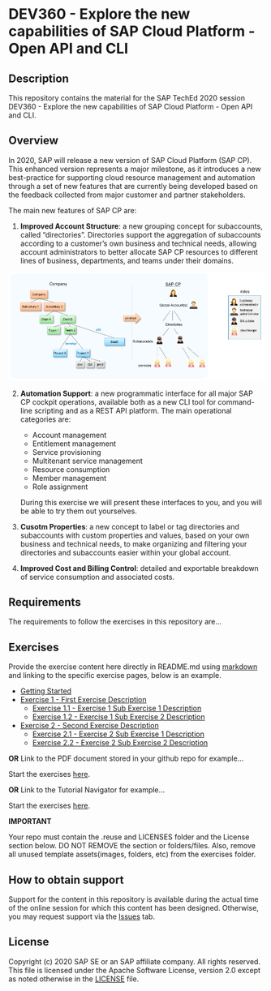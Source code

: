 # DEV360 - Explore the new capabilities of SAP Cloud Platform - Open API and CLI

## Description

This repository contains the material for the SAP TechEd 2020 session DEV360 - Explore the new capabilities of SAP Cloud Platform - Open API and CLI. 

## Overview

In 2020, SAP will release a new version of SAP Cloud Platform (SAP CP).
This enhanced version represents a major milestone, as it introduces a new best-practice for supporting cloud resource management and automation through a set of new features that are currently being developed based on the feedback collected from major customer and partner stakeholders. 

The main new features of SAP CP are:

1. **Improved Account Structure**: a new grouping concept for subaccounts, called “directories”. Directories support the aggregation of subaccounts according to a customer’s own business and technical needs, allowing account administrators to better allocate SAP CP resources to different lines of business, departments, and teams under their domains.

![Improved Account Structure](/assets/images/Overview.png)

2. **Automation Support**: a new programmatic interface for all major SAP CP cockpit operations, available both as a new CLI tool for command-line scripting and as a REST API platform. The main operational categories are:
    * Account management
    * Entitlement management
    * Service provisioning
    * Multitenant service management
    * Resource consumption
    * Member management
    * Role assignment
    
    During this exercise we will present these interfaces to you, and you will be able to try them out yourselves.
    
3. **Cusotm Properties**: a new concept to label or tag directories and subaccounts with custom properties and values, based on your own business and technical needs, to make organizing and filtering your directories and subaccounts easier within your global account.

4. **Improved Cost and Billing Control**: detailed and exportable breakdown of service consumption and associated costs.

## Requirements

The requirements to follow the exercises in this repository are...

## Exercises

Provide the exercise content here directly in README.md using [markdown](https://guides.github.com/features/mastering-markdown/) and linking to the specific exercise pages, below is an example.

- [Getting Started](exercises/ex0/)
- [Exercise 1 - First Exercise Description](exercises/ex1/)
    - [Exercise 1.1 - Exercise 1 Sub Exercise 1 Description](exercises/ex1#exercise-11-sub-exercise-1-description)
    - [Exercise 1.2 - Exercise 1 Sub Exercise 2 Description](exercises/ex1#exercise-12-sub-exercise-2-description)
- [Exercise 2 - Second Exercise Description](exercises/ex2/)
    - [Exercise 2.1 - Exercise 2 Sub Exercise 1 Description](exercises/ex2#exercise-21-sub-exercise-1-description)
    - [Exercise 2.2 - Exercise 2 Sub Exercise 2 Description](exercises/ex2#exercise-22-sub-exercise-2-description)


**OR** Link to the PDF document stored in your github repo for example...

Start the exercises [here](exercises/myPDFDoc.pdf).
    
**OR** Link to the Tutorial Navigator for example...

Start the exercises [here](https://developers.sap.com/tutorials/abap-environment-trial-onboarding.html).

**IMPORTANT**

Your repo must contain the .reuse and LICENSES folder and the License section below. DO NOT REMOVE the section or folders/files. Also, remove all unused template assets(images, folders, etc) from the exercises folder. 

## How to obtain support

Support for the content in this repository is available during the actual time of the online session for which this content has been designed. Otherwise, you may request support via the [Issues](../../issues) tab.

## License
Copyright (c) 2020 SAP SE or an SAP affiliate company. All rights reserved. This file is licensed under the Apache Software License, version 2.0 except as noted otherwise in the [LICENSE](LICENSES/Apache-2.0.txt) file.

